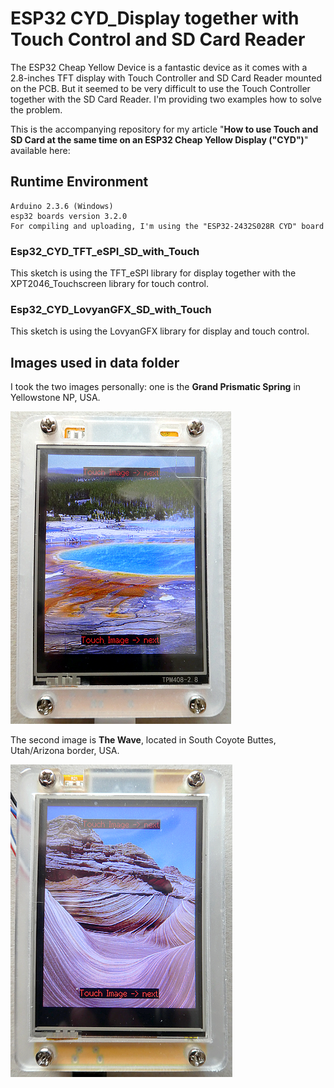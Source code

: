 # ESP32 CYD_Display together with Touch Control and SD Card Reader
The ESP32 Cheap Yellow Device is a fantastic device as it comes with a 2.8-inches TFT display with Touch Controller and SD Card Reader mounted on the PCB. But it seemed to be very difficult to use the Touch Controller together with the SD Card Reader. I'm providing two examples how to solve the problem.

This is the accompanying repository for my article "**How to use Touch and SD Card at the same time on an ESP32 Cheap Yellow Display ("CYD")**" available here:

## Runtime Environment
````plaintext
Arduino 2.3.6 (Windows)
esp32 boards version 3.2.0
For compiling and uploading, I'm using the "ESP32-2432S028R CYD" board
````

### Esp32_CYD_TFT_eSPI_SD_with_Touch
This sketch is using the TFT_eSPI library for display together with the XPT2046_Touchscreen library for touch control.

### Esp32_CYD_LovyanGFX_SD_with_Touch
This sketch is using the LovyanGFX library for display and touch control.

## Images used in data folder

I took the two images personally: one is the **Grand Prismatic Spring** in Yellowstone NP, USA. 

![Image 1](./images/esp32_cyd_touch_sdcard_1_500h.png)

The second image is **The Wave**, located in South Coyote Buttes, Utah/Arizona border, USA.

![Image 1](./images/esp32_cyd_touch_sdcard_2_500h.png)
